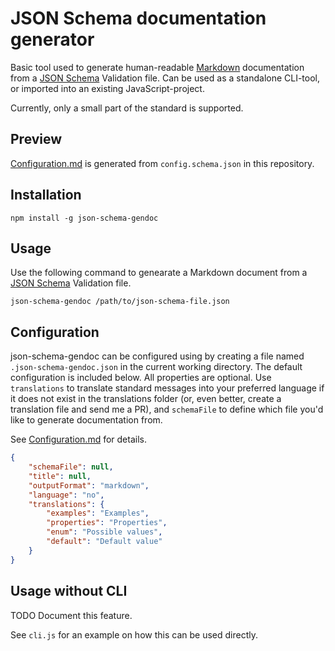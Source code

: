 # JSON Schema documentation generator

Basic tool used to generate human-readable [Markdown](https://daringfireball.net/projects/markdown/syntax) documentation
from a [JSON Schema](http://json-schema.org/) Validation file. Can be used as a standalone CLI-tool, or imported into
an existing JavaScript-project.

Currently, only a small part of the standard is supported.

## Preview

[Configuration.md](Configuration.md) is generated from `config.schema.json` in this repository.

## Installation

```
npm install -g json-schema-gendoc
```

## Usage

Use the following command to genearate a Markdown document from a [JSON Schema](http://json-schema.org/) Validation file.

```
json-schema-gendoc /path/to/json-schema-file.json
```

## Configuration

json-schema-gendoc can be configured using by creating a file named `.json-schema-gendoc.json` in the current working directory. The
default configuration is included below. All properties are optional. Use `translations` to translate standard messages into your
preferred language if it does not exist in the translations folder (or, even better, create a translation file and send me a PR),
and `schemaFile` to define which file you'd like to generate documentation from.

See [Configuration.md](Configuration.md) for details.

```json
{
    "schemaFile": null,
    "title": null,
    "outputFormat": "markdown",
    "language": "no",
    "translations": {
        "examples": "Examples",
        "properties": "Properties",
        "enum": "Possible values",
        "default": "Default value"
    }
}
```

## Usage without CLI

TODO Document this feature.

See `cli.js` for an example on how this can be used directly.
